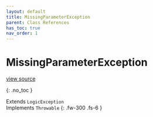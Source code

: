```yaml
---
layout: default
title: MissingParameterException
parent: Class References
has_toc: true
nav_order: 1
---
```


# MissingParameterException
[view source](https://github.com/Mark-Sign/gateway-sdk-php/blob/master/src/Exception/MissingParameterException.php)

{: .no_toc }

Extends `LogicException` <br> Implements `Throwable`
{: .fw-300 .fs-6 }

